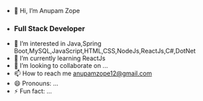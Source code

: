 - 👋 Hi, I’m Anupam Zope
- <h3>Full Stack Developer</h3>
- 👀 I’m interested in Java,Spring Boot,MySQL,JavaScript,HTML,CSS,NodeJs,ReactJs,C#,DotNet
- 🌱 I’m currently learning ReactJs
- 💞️ I’m looking to collaborate on ...
- 📫 How to reach me  anupamzope12@gmail.com
- 😄 Pronouns: ...
- ⚡ Fun fact: ...

<!---
anupamzope12/anupamzope12 is a ✨ special ✨ repository because its `README.md` (this file) appears on your GitHub profile.
You can click the Preview link to take a look at your changes.
--->
